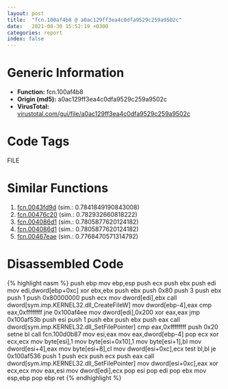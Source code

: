 ```yaml
---
layout: post
title:  "fcn.100af4b8 @ a0ac129ff3ea4c0dfa9529c259a9502c"
date:   2021-08-30 15:52:19 +0300
categories: report
index: false
---
```


# Generic Information
- **Function:** fcn.100af4b8
- **Origin (md5):** a0ac129ff3ea4c0dfa9529c259a9502c
- **VirusTotal:** [virustotal.com/gui/file/a0ac129ff3ea4c0dfa9529c259a9502c][virustotal_ref]

# Code Tags
<span class="tag" id="FILE">FILE</span>


# Similar Functions

1. [fcn.0043fd9d][similar_1_ref] (sim.: 0.7841849190843008)
2. [fcn.00476c20][similar_2_ref] (sim.: 0.782932660818222)
3. [fcn.004086d1][similar_3_ref] (sim.: 0.7805877620124182)
4. [fcn.004086d1][similar_4_ref] (sim.: 0.7805877620124182)
5. [fcn.00467eae][similar_5_ref] (sim.: 0.7768470571314792)


# Disassembled Code

{% highlight nasm %}
push ebp
mov ebp,esp
push ecx
push ebx
push edi
mov edi,dword[ebp+0xc]
xor ebx,ebx
push ebx
push 0x80
push 3
push ebx
push 1
push 0x80000000
push ecx
mov dword[edi],ebx
call dword[sym.imp.KERNEL32.dll_CreateFileW]
mov dword[ebp-4],eax
cmp eax,0xffffffff
jne 0x100af4ee
mov dword[edi],0x200
xor eax,eax
jmp 0x100af53b
push esi
push 1
push ebx
push ebx
push eax
call dword[sym.imp.KERNEL32.dll_SetFilePointer]
cmp eax,0xffffffff
push 0x20
setne bl
call fcn.100d0b87
mov esi,eax
mov eax,dword[ebp-4]
pop ecx
xor ecx,ecx
mov byte[esi],1
mov byte[esi+0x10],1
mov byte[esi+1],bl
mov dword[esi+4],eax
mov byte[esi+8],cl
mov dword[esi+0xc],ecx
test bl,bl
je 0x100af536
push 1
push ecx
push ecx
push eax
call dword[sym.imp.KERNEL32.dll_SetFilePointer]
mov dword[esi+0xc],eax
xor ecx,ecx
mov eax,esi
mov dword[edi],ecx
pop esi
pop edi
pop ebx
mov esp,ebp
pop ebp
ret 
{% endhighlight %}


[similar_1_ref]: /report/fcn.0043fd9d@b3771987fba16f4fba07d1109ec72c76
[similar_2_ref]: /report/fcn.00476c20@3b2d901eaca41ce14deca6a48c0c801a
[similar_3_ref]: /report/fcn.004086d1@7e044e51324f9f80f4e97d8f3549c003
[similar_4_ref]: /report/fcn.004086d1@88e03379526f823ce2de3b236adcaf80
[similar_5_ref]: /report/fcn.00467eae@be7fba7cc724acf4ae2900d99e0fc9c3
[virustotal_ref]: https://www.virustotal.com/gui/file/a0ac129ff3ea4c0dfa9529c259a9502c